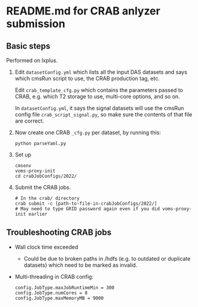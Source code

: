 # README.md for CRAB anlyzer submission

## Basic steps
Performed on lxplus. 

1. Edit `datasetConfig.yml` which lists all the input DAS datasets and says
   which cmsRun script to use, the CRAB production tag, etc.

   Edit `crab_template_cfg.py` which contains the parameters passed to CRAB, e.g.
   which T2 storage to use, multi-core options, and so on.

   In `datasetConfig.yml`, it says the signal datasets will use the cmsRun config file `crab_script_signal.py`, so make sure the contents of that file are correct.
2. Now create one CRAB `_cfg.py` per dataset, by running this:
   ```
   python parseYaml.py
   ```
3. Set up
   ```
   cmsenv
   voms-proxy-init
   cd crabJobConfigs/2022/
   ```
4. Submit the CRAB jobs.
   ``` 
   # In the crab/ directory
   crab submit -c [path-to-file-in-crabJobConfigs/2022/]
   # May need to type GRID password again even if you did voms-proxy-init earlier
   ```

## Troubleshooting CRAB jobs

* Wall clock time exceeded
  * Could be due to broken paths in /hdfs (e.g. to outdated or duplicate datasets) which
    need to be marked as invalid.

* Multi-threading in CRAB config:
  ```
  config.JobType.maxJobRuntimeMin = 300
  config.JobType.numCores = 8
  config.JobType.maxMemoryMB = 9000
  ```